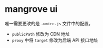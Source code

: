 # mangrove ui

唯一需要更改的是 `.umirc.js` 文件中的配置。

* `publicPath` 修改为 CDN 地址
* `proxy` 中将 `target` 修改为后端 API 接口地址

